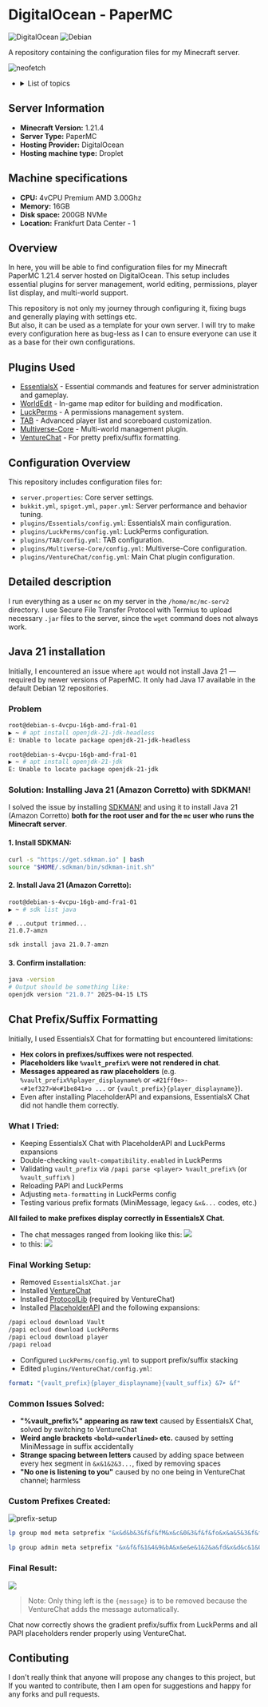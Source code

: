 # DigitalOcean - PaperMC

![DigitalOcean](https://img.shields.io/badge/DigitalOcean-%230167ff.svg?style=for-the-badge&logo=digitalOcean&logoColor=white) ![Debian](https://img.shields.io/badge/Debian-D70A53?style=for-the-badge&logo=debian&logoColor=white)

A repository containing the configuration files for my Minecraft server.  

![neofetch](neofetch.png)

  - <details> <summary>List of topics</summary>

     - [Server Information](#server-information)
     - [Machine specifications](#machine-specifications)
     - [Overview](#overview)
     - [Plugins Used](#plugins-used)
     - [Configuration Overview](#configuration-overview)
     - [Detailed description](#detailed-description)
     - [Java 21 installation](#java-21-installation)
     - [Chat Formatting](#chat-prefixsuffix-formatting)
     - [Contributing](#contibuting)
   </details>

## Server Information

*   **Minecraft Version:** 1.21.4
*   **Server Type:** PaperMC
*   **Hosting Provider:** DigitalOcean
*   **Hosting machine type:** Droplet

## Machine specifications

*   **CPU:** 4vCPU Premium AMD 3.00Ghz
*   **Memory:** 16GB
*   **Disk space:** 200GB NVMe
*   **Location:** Frankfurt Data Center - 1

## Overview

In here, you will be able to find configuration files for my Minecraft PaperMC 1.21.4 server hosted on DigitalOcean. This setup includes essential plugins for server management, world editing, permissions, player list display, and multi-world support.  

This repository is not only my journey through configuring it, fixing bugs and generally playing with settings etc.  
But also, it can be used as a template for your own server. I will try to make every configuration here as bug-less as I can to ensure everyone can use it as a base for their own configurations. 

## Plugins Used

*   [EssentialsX](https://essentialsx.net/) - Essential commands and features for server administration and gameplay.
*   [WorldEdit](https://dev.bukkit.org/projects/worldedit) - In-game map editor for building and modification.
*   [LuckPerms](https://luckperms.net/) - A permissions management system.
*   [TAB](https://www.spigotmc.org/resources/tab-1-5-x-1-20-x.57806/) - Advanced player list and scoreboard customization.
*   [Multiverse-Core](https://dev.bukkit.org/projects/multiverse-core) - Multi-world management plugin.
*   [VentureChat](https://www.spigotmc.org/resources/venturechat.771/) - For pretty prefix/suffix formatting.

## Configuration Overview

This repository includes configuration files for:

*   `server.properties`: Core server settings.
*   `bukkit.yml`, `spigot.yml`, `paper.yml`: Server performance and behavior tuning.
*   `plugins/Essentials/config.yml`: EssentialsX main configuration.
*   `plugins/LuckPerms/config.yml`: LuckPerms configuration.
*   `plugins/TAB/config.yml`: TAB configuration.
*   `plugins/Multiverse-Core/config.yml`: Multiverse-Core configuration.
*   `plugins/VentureChat/config.yml`: Main Chat plugin configuration.

## Detailed description

I run everything as a user `mc` on my server in the `/home/mc/mc-serv2` directory. 
I use Secure File Transfer Protocol with Termius to upload necessary `.jar` files to the server, since the `wget` command does not always work.

## Java 21 installation

Initially, I encountered an issue where `apt` would not install Java 21 — required by newer versions of PaperMC. It only had Java 17 available in the default Debian 12 repositories.

### Problem
```bash
root@debian-s-4vcpu-16gb-amd-fra1-01
▶ ~ # apt install openjdk-21-jdk-headless
E: Unable to locate package openjdk-21-jdk-headless

root@debian-s-4vcpu-16gb-amd-fra1-01
▶ ~ # apt install openjdk-21-jdk
E: Unable to locate package openjdk-21-jdk
```

### Solution: Installing Java 21 (Amazon Corretto) with SDKMAN!

I solved the issue by installing [SDKMAN!](https://sdkman.io/) and using it to install Java 21 (Amazon Corretto) **both for the root user and for the `mc` user who runs the Minecraft server**.

#### 1. Install SDKMAN:
```bash
curl -s "https://get.sdkman.io" | bash
source "$HOME/.sdkman/bin/sdkman-init.sh"
```

#### 2. Install Java 21 (Amazon Corretto):
```sh
root@debian-s-4vcpu-16gb-amd-fra1-01
▶ ~ # sdk list java
```

```
# ...output trimmed...
21.0.7-amzn
```
```bash
sdk install java 21.0.7-amzn
```
#### 3. Confirm installation:
```bash
java -version
# Output should be something like:
openjdk version "21.0.7" 2025-04-15 LTS
```

## Chat Prefix/Suffix Formatting

Initially, I used EssentialsX Chat for formatting but encountered limitations:
- **Hex colors in prefixes/suffixes were not respected**.
- **Placeholders like `%vault_prefix%` were not rendered in chat**.
- **Messages appeared as raw placeholders** (e.g. `%vault_prefix%%player_displayname%` or `<#21ff0e>- <#1ef327>W<#1be841>o ...` or `{vault_prefix}{player_displayname}`).
- Even after installing PlaceholderAPI and expansions, EssentialsX Chat did not handle them correctly.

###  What I Tried:
- Keeping EssentialsX Chat with PlaceholderAPI and LuckPerms expansions
- Double-checking `vault-compatibility.enabled` in LuckPerms
- Validating `vault_prefix` via `/papi parse <player> %vault_prefix%` (or `%vault_suffix%` )
- Reloading PAPI and LuckPerms
- Adjusting `meta-formatting` in LuckPerms config
- Testing various prefix formats (MiniMessage, legacy `&x&...` codes, etc.)

**All failed to make prefixes display correctly in EssentialsX Chat.**

- The chat messages ranged from looking like this:
![](./prefix-suffix-1.png)
- to this:
![](./issue-prefix-suffix.png)

###  Final Working Setup:
- Removed `EssentialsXChat.jar`
- Installed [VentureChat](https://www.spigotmc.org/resources/venturechat.771/)
- Installed [ProtocolLib](https://www.spigotmc.org/resources/protocollib.1997/) (required by VentureChat)
- Installed [PlaceholderAPI](https://www.spigotmc.org/resources/placeholderapi.6245/) and the following expansions:
```bash
/papi ecloud download Vault
/papi ecloud download LuckPerms
/papi ecloud download player
/papi reload
```
- Configured `LuckPerms/config.yml` to support prefix/suffix stacking
- Edited `plugins/VentureChat/config.yml`:
```yaml
format: "{vault_prefix}{player_displayname}{vault_suffix} &7➤ &f"
```

###  Common Issues Solved:
- **"%vault_prefix%" appearing as raw text**  caused by EssentialsX Chat, solved by switching to VentureChat
- **Weird angle brackets `<bold><underlined>` etc.**  caused by setting MiniMessage in suffix accidentally
- **Strange spacing between letters**  caused by adding space between every hex segment in `&x&1&2&3...`, fixed by removing spaces
- **"No one is listening to you"**  caused by no one being in VentureChat channel; harmless

###  Custom Prefixes Created:

![prefix-setup](./prefix-setup.png)
```bash
lp group mod meta setprefix "&x&d&b&3&f&f&fM&x&c&0&3&f&f&fo&x&a&5&3&f&f&fd &r"

lp group admin meta setprefix "&x&f&f&1&4&9&bA&x&e&e&1&2&a&fd&x&d&c&1&0&b&3m&x&c&a&0&e&c&7i&x&b&8&0&c&d&bn &r"
```

###  Final Result:

![](./final-prefix-suffix.png)

  > Note: Only thing left is the `{message}` is to be removed because the VentureChat adds the message automatically.

Chat now correctly shows the gradient prefix/suffix from LuckPerms and all PAPI placeholders render properly using VentureChat.

## Contibuting

I don't really think that anyone will propose any changes to this project, but If you wanted to contribute, then I am open for suggestions and happy for any forks and pull requests.